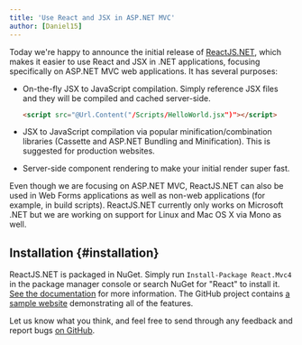 ```yaml
---
title: 'Use React and JSX in ASP.NET MVC'
author: [Daniel15]
---
```


Today we're happy to announce the initial release of
[ReactJS.NET](http://reactjs.net/), which makes it easier to use React and JSX
in .NET applications, focusing specifically on ASP.NET MVC web applications.
It has several purposes:

- On-the-fly JSX to JavaScript compilation. Simply reference JSX files and they
  will be compiled and cached server-side.

  ```html
  <script src="@Url.Content("/Scripts/HelloWorld.jsx")"></script>
  ```

- JSX to JavaScript compilation via popular minification/combination libraries
  (Cassette and ASP.NET Bundling and Minification). This is suggested for
  production websites.
- Server-side component rendering to make your initial render super fast.

Even though we are focusing on ASP.NET MVC, ReactJS.NET can also be used in
Web Forms applications as well as non-web applications (for example, in build
scripts). ReactJS.NET currently only works on Microsoft .NET but we are working
on support for Linux and Mac OS X via Mono as well.

## Installation {#installation}

ReactJS.NET is packaged in NuGet. Simply run `Install-Package React.Mvc4` in the
package manager console or search NuGet for "React" to install it.
[See the documentation](http://reactjs.net/docs) for more information. The
GitHub project contains
[a sample website](https://github.com/reactjs/React.NET/tree/master/src/React.Sample.Mvc4)
demonstrating all of the features.

Let us know what you think, and feel free to send through any feedback and
report bugs [on GitHub](https://github.com/reactjs/React.NET).
